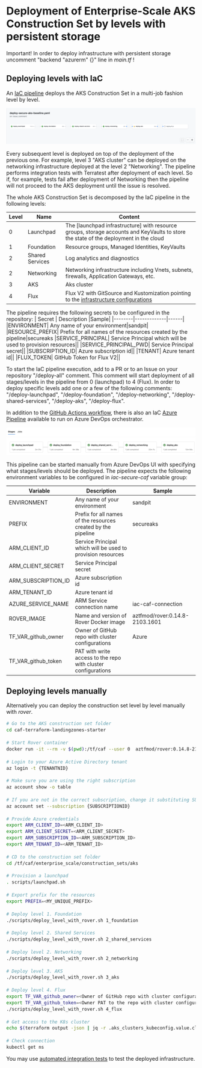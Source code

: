 # Deployment of Enterprise-Scale AKS Construction Set by levels with persistent storage

Important! In order to deploy infrastructure with persistent storage uncomment "backend "azurerm" {}" line in *main.tf* !

## Deploying levels with IaC

An [IaC pipeline](../../../../../.github/workflows/deploy-secure-aks-baseline.yaml) deploys the AKS Construction Set in a multi-job fashion level by level.  

![iac-gh-pipeline](pictures/iac-gh-pipeline.png)

Every subsequent level is deployed on top of the deployment of the previous one. For example, level 3 "AKS cluster" can be deployed on the networking infrastructure deployed at the level 2 "Networking". The pipeline performs integration tests with Terratest after deployment of each level. So if, for example, tests fail after deployment of Networking then the pipeline will not proceed to the AKS deployment until the issue is resolved.    

The whole AKS Construction Set is decomposed by the IaC pipeline in the following levels:

| Level | Name | Content|
|-------|------|--------|
|    0  | Launchpad | The [launchpad infrastructure] with resource groups, storage accounts and KeyVaults to store the state of the deployment in the cloud
|    1  | Foundation | Resource groups, Managed Identities, KeyVaults|
|    2  | Shared Services | Log analytics and diagnostics|
|    2  | Networking | Networking infrastructure including Vnets, subnets, firewalls, Application Gateways, etc.
|    3  | AKS | Aks cluster | 
|    4  | Flux | Flux V2 with GitSource and Kustomization pointing to the [infrastructure configurations](./cluster-baseline-settings) | 


The pipeline requires the following secrets to be configured in the repository:
| Secret | Description |Sample|
|--------|-------------|------|
|ENVIRONMENT| Any name of your environment|sandpit|
|RESOURCE_PREFIX| Prefix for all names of the resources created by the pipeline|secureaks
|SERVICE_PRINCIPAL| Service Principal which will be used to provision resources||
|SERVICE_PRINCIPAL_PWD| Service Principal secret||
|SUBSCRIPTION_ID| Azure subscription id||
|TENANT| Azure tenant id||
|FLUX_TOKEN| GitHub Token for Flux V2|| 


To start the IaC pipeline execution, add to a PR or to an Issue on your repository "/deploy-all" comment. This comment will start deployment of all stages/levels in the pipeline from 0 (launchpad) to 4 (Flux). 
In order to deploy specific levels add one or a few of the following comments: "/deploy-launchpad", "/deploy-foundation", "/deploy-networking", "/deploy-shared-services", "/deploy-aks", "/deploy-flux".

In addition to the [GitHub Actions workflow](../../../../../.github/workflows/deploy-secure-aks-baseline.yaml), there is also an IaC [Azure Pipeline](../../../../../.pipelines/deploy-secure-aks-baseline.yaml) available to run on Azure DevOps orchestrator.

![iac-azdo-pipeline](pictures/iac-azdo-pipeline.png)

This pipeline can be started manually from Azure DevOps UI with specifying what stages/levels should be deployed. The pipeline expects the following environment variables to be configured in *iac-secure-caf* variable group:

| Variable | Description |Sample|
|--------|-------------|------|
|ENVIRONMENT| Any name of your environment|sandpit|
|PREFIX| Prefix for all names of the resources created by the pipeline|secureaks
|ARM_CLIENT_ID| Service Principal which will be used to provision resources||
|ARM_CLIENT_SECRET| Service Principal secret||
|ARM_SUBSCRIPTION_ID| Azure subscription id||
|ARM_TENANT_ID| Azure tenant id||
|AZURE_SERVICE_NAME| ARM Service connection name|iac-caf-connection|
|ROVER_IMAGE| Name and version of Rover Docker image|aztfmod/rover:0.14.8-2103.1601|
|TF_VAR_github_owner| Owner of GitHub repo with cluster configurations |Azure|
|TF_VAR_github_token| PAT with write access to the repo with cluster configurations  ||  

## Deploying levels manually
Alternatively you can deploy the construction set level by level manually with *rover*.

```bash
# Go to the AKS construction set folder 
cd caf-terraform-landingzones-starter

# Start Rover container
docker run -it --rm -v $(pwd):/tf/caf --user 0  aztfmod/rover:0.14.8-2103.1601 bash

# Login to your Azure Active Directory tenant
az login -t {TENANTNID}

# Make sure you are using the right subscription
az account show -o table

# If you are not in the correct subscription, change it substituting SUBSCRIPTIONID with the proper subscription  id
az account set --subscription {SUBSCRIPTIONID}

# Provide Azure credentials 
export ARM_CLIENT_ID=<ARM_CLIENT_ID>
export ARM_CLIENT_SECRET=<ARM_CLIENT_SECRET>
export ARM_SUBSCRIPTION_ID=<ARM_SUBSCRIPTION_ID>
export ARM_TENANT_ID=<ARM_TENANT_ID>

# CD to the construction set folder
cd /tf/caf/enterprise_scale/construction_sets/aks

# Provision a launchpad
. scripts/launchpad.sh

# Export prefix for the resources 
export PREFIX=<MY_UNIQUE_PREFIX>

# Deploy level 1. Foundation 
./scripts/deploy_level_with_rover.sh 1_foundation

# Deploy level 2. Shared Services 
./scripts/deploy_level_with_rover.sh 2_shared_services

# Deploy level 2. Networking
./scripts/deploy_level_with_rover.sh 2_networking

# Deploy level 3. AKS
./scripts/deploy_level_with_rover.sh 3_aks

# Deploy level 4. Flux
export TF_VAR_github_owner=<Owner of GitHub repo with cluster configurations>
export TF_VAR_github_token=<Owner PAT to the repo with cluster configurations>
./scripts/deploy_level_with_rover.sh 4_flux

# Get access to the K8s cluster
echo $(terraform output -json | jq -r .aks_clusters_kubeconfig.value.cluster_re1.aks_kubeconfig_admin_cmd) | bash

# Check connection
kubectl get ns

```

You may use [automated integration tests](testing.md) to test the deployed infrastructure. 